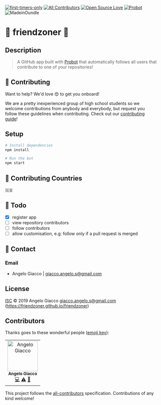 [![first-timers-only](https://img.shields.io/badge/first--timers--only-friendly-blue.svg?style=flat-square)](https://www.firsttimersonly.com/)
[![All Contributors](https://img.shields.io/badge/all_contributors-1-orange.svg?style=flat-square)](#contributors)
[![Open Source Love](https://img.shields.io/badge/Open%20Source-%E2%9D%A4-blueviolet.svg)](https://opensource.com/article/18/11/reasons-love-open-source)
[![Probot](https://img.shields.io/badge/built%20with-probot-success.svg)](https://probot.github.io)
![MadeinOundle](https://img.shields.io/badge/Made%20in-Oundle-green.svg)

# 👋 friendzoner 👫

## Description

>A GitHub app built with [Probot](https://github.com/probot/probot) that automatically follows all users that contribute to one of your repositories!

## 👋 Contributing

Want to help? We'd love 😍 to get you onboard!

We are a pretty inexperienced group of high school students so we welcome contributions
from anybody and everybody, but request you follow these guidelines when contributing. Check out our [contributing guide](https://github.com/friendzoner/friendzoner/blob/master/CONTRIBUTING.md)!

## Setup

```sh
# Install dependencies
npm install

# Run the bot
npm start
```

## 📌 Contributing Countries

🇬🇧

## 🚀 Todo
- [x] register app
- [ ] view repository contributors
- [ ] follow contributors
- [ ] allow customisation, e.g: follow only if a pull request is merged

## 📧 Contact
### Email
- Angelo Giacco | giacco.angelo.s@gmail.com

## License

[ISC](LICENSE) © 2019 Angelo Giacco <giacco.angelo.s@gmail.com> (https://friendzoner.github.io/friendzoner)

## Contributors

Thanks goes to these wonderful people ([emoji key](https://allcontributors.org/docs/en/emoji-key)):

<!-- ALL-CONTRIBUTORS-LIST:START - Do not remove or modify this section -->
<!-- prettier-ignore -->
<table><tr><td align="center"><a href="https://github.com/AngeloGiacco"><img src="https://avatars1.githubusercontent.com/u/29235343?v=4" width="100px;" alt="Angelo Giacco"/><br /><sub><b>Angelo Giacco</b></sub></a><br /><a href="https://github.com/friendzoner/friendzoner/commits?author=AngeloGiacco" title="Code">💻</a> <a href="https://github.com/friendzoner/friendzoner/commits?author=AngeloGiacco" title="Tests">⚠️</a> <a href="#tool-AngeloGiacco" title="Tools">🔧</a></td></tr></table>

<!-- ALL-CONTRIBUTORS-LIST:END -->

This project follows the [all-contributors](https://github.com/all-contributors/all-contributors) specification. Contributions of any kind welcome!